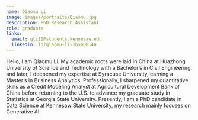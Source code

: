 ```yaml
---
name: Qiaomu Li
image: images/portraits/Qiaomu.jpg
description: PhD Research Assistant
role: graduate
links:
  email: qli12@students.kennesaw.edu
  linkedin: in/qiaomu-li-1b5b0014a
---
```

<!-- Personal description goes here -->
Hello, I am Qiaomu Li. My academic roots were laid in China at Huazhong University of Science and Technology with a Bachelor’s in Civil Engineering, and later, I deepened my expertise at Syracuse University, earning a Master’s in Business Analytics. Professionally, I sharpened my quantitative skills as a Credit Modeling Analyst at Agricultural Development Bank of China before returning to the U.S. to advance my graduate study in Statistics at Georgia State University. Presently, I am a PhD candidate in Data Science at Kennesaw State University, my research mainly focuses on Generative AI.
